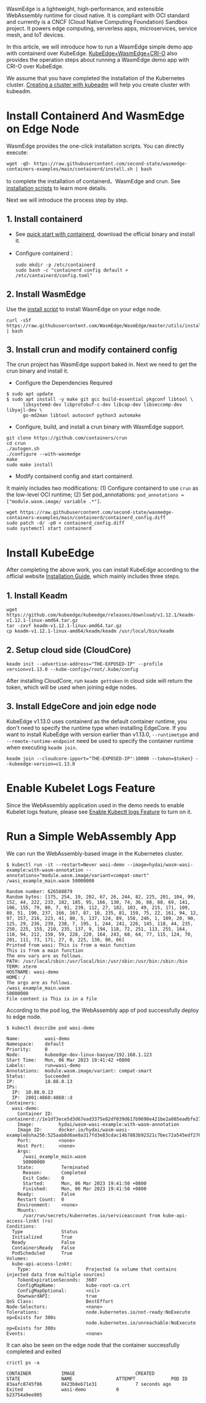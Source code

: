 WasmEdge is a lightweight, high-performance, and extensible WebAssembly runtime for cloud native. It is compliant with OCI standard and currently is a CNCF (Cloud Native Computing Foundation) Sandbox project. It powers edge computing, serverless apps, microservices, service mesh, and IoT devices.

In this article, we will introduce how to run a WasmEdge simple demo app with containerd over KubeEdge. [KubeEdge+WasmEdge+CRI-O](https://wasmedge.org/book/en/use_cases/kubernetes/kubernetes/kubeedge.html) also provides the operation steps about running a WasmEdge demo app with CRI-O over KubeEdge.

We assume that you have completed the installation of the Kubernetes cluster. [Creating a cluster with kubeadm](https://kubernetes.io/docs/setup/production-environment/tools/kubeadm/create-cluster-kubeadm/) will help you create cluster with kubeadm.

# Install Containerd And WasmEdge on Edge Node

WasmEdge provides the one-click installation scripts. You can directly execute:

```
wget -qO- https://raw.githubusercontent.com/second-state/wasmedge-containers-examples/main/containerd/install.sh | bash
````

to complete the installation of containerd、WasmEdge and crun. See [installation scripts](https://github.com/second-state/wasmedge-containers-examples/blob/main/containerd/install.sh) to learn more details.

Next we will introduce the process step by step.

## 1. Install containerd

* See [quick start with containerd](https://github.com/containerd/containerd/blob/main/docs/getting-started.md), download the official binary and install it.

* Configure containerd：

  ```
  sudo mkdir -p /etc/containerd
  sudo bash -c "containerd config default > /etc/containerd/config.toml"
  ```

## 2. Install WasmEdge

Use the [install script](https://github.com/WasmEdge/WasmEdge/blob/master/utils/install.sh) to install WasmEdge on your edge node.

```
curl -sSf https://raw.githubusercontent.com/WasmEdge/WasmEdge/master/utils/install.sh | bash
```

## 3. Install crun and modify containerd config

The crun project has WasmEdge support baked in. Next we need to get the crun binary and install it.

* Configure the Dependencies Required

```
$ sudo apt update
$ sudo apt install -y make git gcc build-essential pkgconf libtool \
      libsystemd-dev libprotobuf-c-dev libcap-dev libseccomp-dev libyajl-dev \
      go-md2man libtool autoconf python3 automake
```

* Configure, build, and install a crun binary with WasmEdge support.

```
git clone https://github.com/containers/crun
cd crun
./autogen.sh
./configure --with-wasmedge
make
sudo make install
```

* Modify containerd config and start containerd.

It mainly includes two modifications:
(1) Configure containerd to use `crun` as the low-level OCI runtime;
(2) Set pod_annotations: `pod_annotations = ["module.wasm.image/ variable .*"]`.

```
wget https://raw.githubusercontent.com/second-state/wasmedge-containers-examples/main/containerd/containerd_config.diff
sudo patch -d/ -p0 < containerd_config.diff
sudo systemctl start containerd
```

# Install KubeEdge

After completing the above work, you can install KubeEdge according to the official website [Installation Guide](https://kubeedge.io/en/docs/setup/keadm/), which mainly includes three steps.

## 1. Install Keadm

```
wget https://github.com/kubeedge/kubeedge/releases/download/v1.12.1/keadm-v1.12.1-linux-amd64.tar.gz
tar -zxvf keadm-v1.12.1-linux-amd64.tar.gz
cp keadm-v1.12.1-linux-amd64/keadm/keadm /usr/local/bin/keadm
```

## 2. Setup cloud side (CloudCore)

```
keadm init --advertise-address="THE-EXPOSED-IP" --profile version=v1.13.0 --kube-config=/root/.kube/config
``` 

After installing CloudCore, run `keadm gettoken` in cloud side will return the token, which will be used when joining edge nodes.

## 3. Install EdgeCore and join edge node

KubeEdge v1.13.0 uses containerd as the default container runtime, you don't need to specify the runtime type when installing EdgeCore. If you want to install KubeEdge with version earlier than v1.13.0, `--runtimetype` and `--remote-runtime-endpoint` need be used to specify the container runtime when executing `keadm join`. 

```
keadm join --cloudcore-ipport="THE-EXPOSED-IP":10000 --token=$token} --kubeedge-version=v1.13.0
```

# Enable Kubelet Logs Feature

Since the WebAssembly application used in the demo needs to enable Kubelet logs feature, please see [Enable Kubectl logs Feature](https://kubeedge.io/en/docs/setup/keadm/#enable-kubectl-logs-feature) to turn on it.

# Run a Simple WebAssembly App

We can run the WebAssembly-based image in the Kubernetes cluster.

```
$ kubectl run -it --restart=Never wasi-demo --image=hydai/wasm-wasi-example:with-wasm-annotation --annotations="module.wasm.image/variant=compat-smart" /wasi_example_main.wasm 50000000

Random number: 626588879
Random bytes: [175, 254, 19, 202, 67, 26, 244, 82, 225, 201, 104, 99, 152, 44, 222, 233, 182, 185, 95, 166, 130, 74, 36, 88, 88, 69, 141, 106, 155, 79, 80, 7, 91, 239, 112, 27, 182, 103, 49, 215, 171, 109, 80, 51, 190, 237, 166, 167, 87, 10, 235, 81, 159, 75, 22, 161, 94, 12, 97, 157, 216, 223, 41, 80, 5, 137, 124, 89, 158, 246, 1, 109, 20, 90, 125, 29, 236, 239, 238, 7, 195, 1, 244, 241, 226, 145, 118, 44, 235, 250, 225, 155, 210, 235, 137, 9, 194, 118, 72, 251, 113, 255, 164, 110, 94, 212, 150, 59, 228, 220, 164, 243, 68, 64, 77, 115, 124, 70, 201, 111, 73, 171, 27, 0, 225, 130, 80, 66]
Printed from wasi: This is from a main function
This is from a main function
The env vars are as follows.
PATH: /usr/local/sbin:/usr/local/bin:/usr/sbin:/usr/bin:/sbin:/bin
TERM: xterm
HOSTNAME: wasi-demo
HOME: /
The args are as follows.
/wasi_example_main.wasm
50000000
File content is This is in a file
```

According to the pod log, the WebAssembly app of pod successfully deploy to edge node. 

```
$ kubectl describe pod wasi-demo

Name:         wasi-demo
Namespace:    default
Priority:     0
Node:         kubeedge-dev-linux-baoyue/192.168.1.123
Start Time:   Mon, 06 Mar 2023 19:41:42 +0800
Labels:       run=wasi-demo
Annotations:  module.wasm.image/variant: compat-smart
Status:       Succeeded
IP:           10.88.0.13
IPs:
  IP:  10.88.0.13
  IP:  2001:4860:4860::d
Containers:
  wasi-demo:
    Container ID:  containerd://1e1df3ece5d3d67ead3375e82df039d617b9698e421be2a085eadbfe273b2a06
    Image:         hydai/wasm-wasi-example:with-wasm-annotation
    Image ID:      docker.io/hydai/wasm-wasi-example@sha256:525aab8d6ae8a317fd3e83cdac14b7883b92321c7bec72a545edf276bb2100d6
    Port:          <none>
    Host Port:     <none>
    Args:
      /wasi_example_main.wasm
      50000000
    State:          Terminated
      Reason:       Completed
      Exit Code:    0
      Started:      Mon, 06 Mar 2023 19:41:50 +0800
      Finished:     Mon, 06 Mar 2023 19:41:50 +0800
    Ready:          False
    Restart Count:  0
    Environment:    <none>
    Mounts:
      /var/run/secrets/kubernetes.io/serviceaccount from kube-api-access-lznkt (ro)
Conditions:
  Type              Status
  Initialized       True 
  Ready             False 
  ContainersReady   False 
  PodScheduled      True 
Volumes:
  kube-api-access-lznkt:
    Type:                    Projected (a volume that contains injected data from multiple sources)
    TokenExpirationSeconds:  3607
    ConfigMapName:           kube-root-ca.crt
    ConfigMapOptional:       <nil>
    DownwardAPI:             true
QoS Class:                   BestEffort
Node-Selectors:              <none>
Tolerations:                 node.kubernetes.io/not-ready:NoExecute op=Exists for 300s
                             node.kubernetes.io/unreachable:NoExecute op=Exists for 300s
Events:                      <none>
```

It can also be seen on the edge node that the container successfully completed and exited

```
crictl ps -a 

CONTAINER           IMAGE                      CREATED             STATE               NAME                ATTEMPT             POD ID
83aafc8745f86       0423b8eb71e31              7 seconds ago       Exited              wasi-demo           0                   b23754a9ee905
```